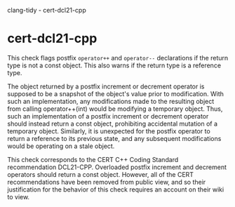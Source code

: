clang-tidy - cert-dcl21-cpp

</div>

# cert-dcl21-cpp

This check flags postfix `operator++` and `operator--` declarations if
the return type is not a const object. This also warns if the return
type is a reference type.

The object returned by a postfix increment or decrement operator is
supposed to be a snapshot of the object's value prior to modification.
With such an implementation, any modifications made to the resulting
object from calling operator++(int) would be modifying a temporary
object. Thus, such an implementation of a postfix increment or decrement
operator should instead return a const object, prohibiting accidental
mutation of a temporary object. Similarly, it is unexpected for the
postfix operator to return a reference to its previous state, and any
subsequent modifications would be operating on a stale object.

This check corresponds to the CERT C++ Coding Standard recommendation
DCL21-CPP. Overloaded postfix increment and decrement operators should
return a const object. However, all of the CERT recommendations have
been removed from public view, and so their justification for the
behavior of this check requires an account on their wiki to view.
